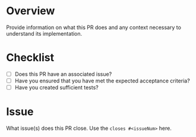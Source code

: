 # Overview
Provide information on what this PR does and any context necessary to understand its implementation.

# Checklist
- [ ] Does this PR have an associated issue?
- [ ] Have you ensured that you have met the expected acceptance criteria?
- [ ] Have you created sufficient tests?

# Issue
What issue(s) does this PR close. Use the `closes #<issueNum>` here.
